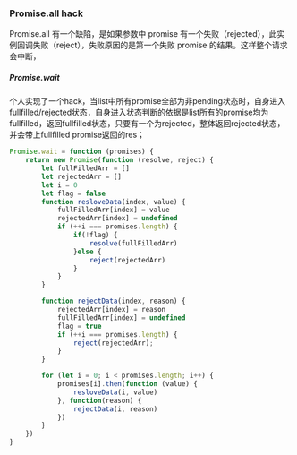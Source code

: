 ### Promise.all hack
Promise.all 有一个缺陷，是如果参数中  promise 有一个失败（rejected），此实例回调失败（reject），失败原因的是第一个失败 promise 的结果。这样整个请求会中断，
##### Promise.wait
个人实现了一个hack，当list中所有promise全部为非pending状态时，自身进入fullfilled/rejected状态，自身进入状态判断的依据是list所有的promise均为fullfilled，返回fullfilled状态，只要有一个为rejected，整体返回rejected状态，并会带上fullfilled promise返回的res；

```javascript
Promise.wait = function (promises) {
    return new Promise(function (resolve, reject) {
        let fullFilledArr = []
        let rejectedArr = []
        let i = 0
        let flag = false
        function resloveData(index, value) {
            fullFilledArr[index] = value
            rejectedArr[index] = undefined
            if (++i === promises.length) {
                if(!flag) {
                    resolve(fullFilledArr)
                }else {
                    reject(rejectedArr)
                }   
            }
        }

        function rejectData(index, reason) {
            rejectedArr[index] = reason
            fullFilledArr[index] = undefined
            flag = true
            if (++i === promises.length) {
                reject(rejectedArr);
            }
        }

        for (let i = 0; i < promises.length; i++) {
            promises[i].then(function (value) {
                resloveData(i, value)
            }, function(reason) {
                rejectData(i, reason)
            })
        }
    })
}
```

